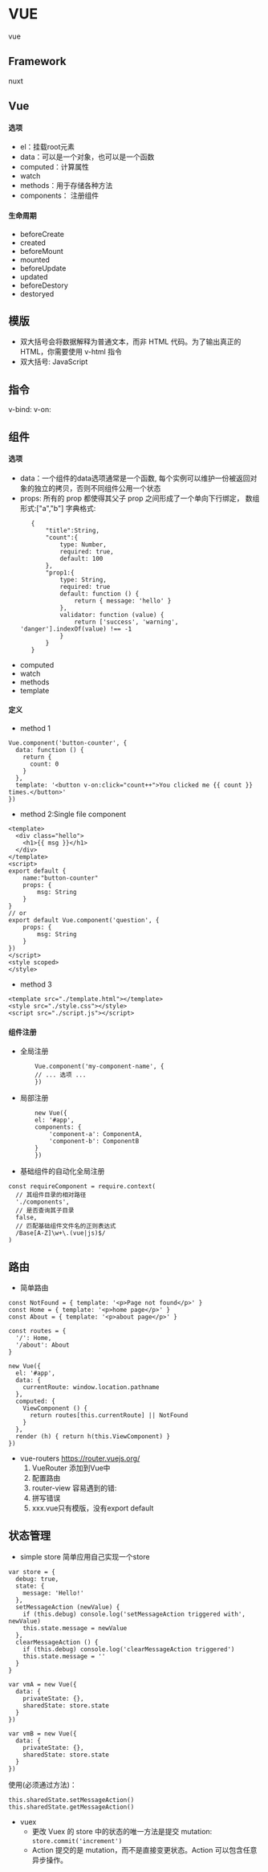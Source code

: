 # VUE
vue
## Framework
nuxt
## Vue
#### 选项
- el：挂载root元素
- data：可以是一个对象，也可以是一个函数
- computed：计算属性
- watch
- methods：用于存储各种方法
- components： 注册组件
#### 生命周期
- beforeCreate
- created
- beforeMount
- mounted
- beforeUpdate
- updated
- beforeDestory
- destoryed
## 模版
- 双大括号会将数据解释为普通文本，而非 HTML 代码。为了输出真正的 HTML，你需要使用 v-html 指令
- 双大括号: JavaScript 
## 指令
v-bind:
v-on:
## 组件
#### 选项
- data：一个组件的data选项通常是一个函数, 每个实例可以维护一份被返回对象的独立的拷贝，否则不同组件公用一个状态
- props: 所有的 prop 都使得其父子 prop 之间形成了一个单向下行绑定，
     数组形式:["a","b"]
     字典格式:
     ```
        {
            "title":String,
            "count":{
                type: Number,
                required: true,
                default: 100                
            },
            "prop1:{
                type: String,
                required: true
                default: function () {
                    return { message: 'hello' }
                },
                validator: function (value) {
                    return ['success', 'warning', 'danger'].indexOf(value) !== -1
                }
            }
        }
     ```
- computed
- watch
- methods
- template
#### 定义
- method 1
``` 
Vue.component('button-counter', {
  data: function () {
    return {
      count: 0
    }
  },
  template: '<button v-on:click="count++">You clicked me {{ count }} times.</button>'
})
```
- method 2:Single file component
``` xxx.vue
<template>
  <div class="hello">
    <h1>{{ msg }}</h1>
  </div>
</template>
<script>
export default {
    name:"button-counter"
    props: {
        msg: String
    }
}
// or 
export default Vue.component('question', {
    props: {
        msg: String
    }
})
</script>
<style scoped>
</style>
```
- method 3
```
<template src="./template.html"></template>
<style src="./style.css"></style>
<script src="./script.js"></script>
```
#### 组件注册
- 全局注册
    ```
        Vue.component('my-component-name', {
        // ... 选项 ...
        })
    ```
- 局部注册
    ```
        new Vue({
        el: '#app',
        components: {
            'component-a': ComponentA,
            'component-b': ComponentB
        }
        })
    ```
- 基础组件的自动化全局注册
```
const requireComponent = require.context(
  // 其组件目录的相对路径
  './components',
  // 是否查询其子目录
  false,
  // 匹配基础组件文件名的正则表达式
  /Base[A-Z]\w+\.(vue|js)$/
)
```
## 路由
- 简单路由
```
const NotFound = { template: '<p>Page not found</p>' }
const Home = { template: '<p>home page</p>' }
const About = { template: '<p>about page</p>' }

const routes = {
  '/': Home,
  '/about': About
}

new Vue({
  el: '#app',
  data: {
    currentRoute: window.location.pathname
  },
  computed: {
    ViewComponent () {
      return routes[this.currentRoute] || NotFound
    }
  },
  render (h) { return h(this.ViewComponent) }
})
```
- vue-routers
https://router.vuejs.org/
    1. VueRouter 添加到Vue中
    2. 配置路由
    3. router-view
容易遇到的错:
    1. 拼写错误
    2. xxx.vue只有模版，没有export default
## 状态管理
- simple store
简单应用自己实现一个store
```
var store = {
  debug: true,
  state: {
    message: 'Hello!'
  },
  setMessageAction (newValue) {
    if (this.debug) console.log('setMessageAction triggered with', newValue)
    this.state.message = newValue
  },
  clearMessageAction () {
    if (this.debug) console.log('clearMessageAction triggered')
    this.state.message = ''
  }
}

var vmA = new Vue({
  data: {
    privateState: {},
    sharedState: store.state
  }
})

var vmB = new Vue({
  data: {
    privateState: {},
    sharedState: store.state
  }
})
```
使用(必须通过方法)：
```
this.sharedState.setMessageAction()
this.sharedState.getMessageAction()
```
- vuex
  - 更改 Vuex 的 store 中的状态的唯一方法是提交 mutation: `store.commit('increment')`
  - Action 提交的是 mutation，而不是直接变更状态。Action 可以包含任意异步操作。

